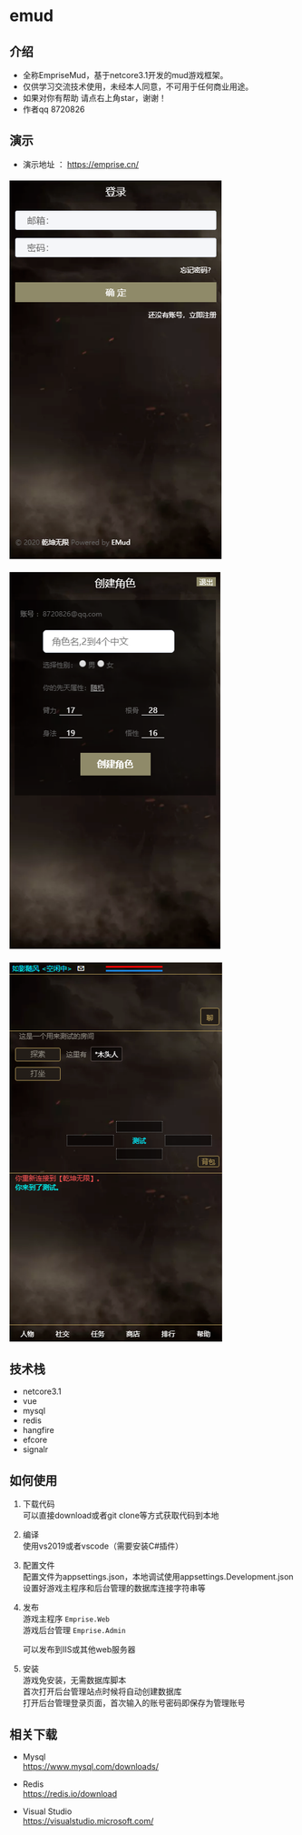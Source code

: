 # emud
## 介绍
* 全称EmpriseMud，基于netcore3.1开发的mud游戏框架。  
* 仅供学习交流技术使用，未经本人同意，不可用于任何商业用途。  
* 如果对你有帮助 请点右上角star，谢谢！  
* 作者qq  8720826
## 演示
* 演示地址 ： https://emprise.cn/
####  ![登录页面](https://raw.githubusercontent.com/8720826/emud/master/doc/login.png)
####  ![创建角色](https://raw.githubusercontent.com/8720826/emud/master/doc/player.png)
####  ![游戏界面](https://raw.githubusercontent.com/8720826/emud/master/doc/game.png)

## 技术栈
* netcore3.1
* vue
* mysql
* redis
* hangfire
* efcore
* signalr

## 如何使用
1.  下载代码  
    可以直接download或者git clone等方式获取代码到本地   

2.  编译  
    使用vs2019或者vscode（需要安装C#插件）
	
3.  配置文件  
    配置文件为appsettings.json，本地调试使用appsettings.Development.json  
    设置好游戏主程序和后台管理的数据库连接字符串等
	
4.  发布  
    游戏主程序  ```Emprise.Web```  
	游戏后台管理 ```Emprise.Admin```  
	
	可以发布到IIS或其他web服务器
     
5.  安装  
	游戏免安装，无需数据库脚本  
	首次打开后台管理站点时候将自动创建数据库  
    打开后台管理登录页面，首次输入的账号密码即保存为管理账号  

##  相关下载
* Mysql   
https://www.mysql.com/downloads/

* Redis  
https://redis.io/download

* Visual Studio    
https://visualstudio.microsoft.com/




	


    
